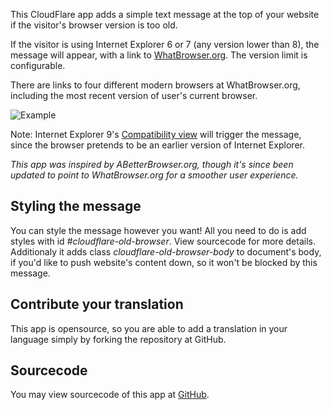 This CloudFlare app adds a simple text message at the top of your website if the visitor's browser version is too old.

If the visitor is using Internet Explorer 6 or 7 (any version lower than 8), the message will appear, with a link to [WhatBrowser.org](http://www.whatbrowser.org/). The version limit is configurable. 

There are links to four different modern browsers at WhatBrowser.org, including the most recent version of user's current browser.

![Example](/images/apps/abetterbrowser/example.png "What it looks like")

Note: Internet Explorer 9's [Compatibility view](http://windows.microsoft.com/en-US/internet-explorer/products/ie-9/features/compatibility-view) will trigger the message, since the browser pretends to be an earlier version of Internet Explorer.

*This app was inspired by ABetterBrowser.org, though it's since been updated to point to WhatBrowser.org for a smoother user experience.*

## Styling the message
You can style the message however you want! All you need to do is add styles with id *#cloudflare-old-browser*. View sourcecode for more details.
Additionaly it adds class *cloudflare-old-browser-body* to document's body, if you'd like to push website's content down, so it won't be blocked by this message.


## Contribute your translation
This app is opensource, so you are able to add a translation in your language simply by forking the repository at GitHub.


## Sourcecode
You may view sourcecode of this app at [GitHub](https://github.com/xPaw/CF-ABetterBrowser).
